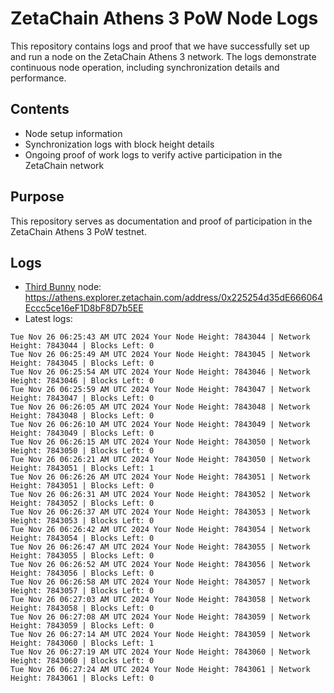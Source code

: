 # ZetaChain Athens 3 PoW Node Logs
This repository contains logs and proof that we have successfully set up and run a node on the ZetaChain Athens 3 network. The logs demonstrate continuous node operation, including synchronization details and performance.

## Contents
- Node setup information
- Synchronization logs with block height details
- Ongoing proof of work logs to verify active participation in the ZetaChain network

## Purpose
This repository serves as documentation and proof of participation in the ZetaChain Athens 3 PoW testnet.

## Logs

- [Third Bunny](https://thirdbunny.xyz/) node: https://athens.explorer.zetachain.com/address/0x225254d35dE666064Eccc5ce16eF1D8bF8D7b5EE
- Latest logs:
```
Tue Nov 26 06:25:43 AM UTC 2024 Your Node Height: 7843044 | Network Height: 7843044 | Blocks Left: 0
Tue Nov 26 06:25:49 AM UTC 2024 Your Node Height: 7843045 | Network Height: 7843045 | Blocks Left: 0
Tue Nov 26 06:25:54 AM UTC 2024 Your Node Height: 7843046 | Network Height: 7843046 | Blocks Left: 0
Tue Nov 26 06:25:59 AM UTC 2024 Your Node Height: 7843047 | Network Height: 7843047 | Blocks Left: 0
Tue Nov 26 06:26:05 AM UTC 2024 Your Node Height: 7843048 | Network Height: 7843048 | Blocks Left: 0
Tue Nov 26 06:26:10 AM UTC 2024 Your Node Height: 7843049 | Network Height: 7843049 | Blocks Left: 0
Tue Nov 26 06:26:15 AM UTC 2024 Your Node Height: 7843050 | Network Height: 7843050 | Blocks Left: 0
Tue Nov 26 06:26:21 AM UTC 2024 Your Node Height: 7843050 | Network Height: 7843051 | Blocks Left: 1
Tue Nov 26 06:26:26 AM UTC 2024 Your Node Height: 7843051 | Network Height: 7843051 | Blocks Left: 0
Tue Nov 26 06:26:31 AM UTC 2024 Your Node Height: 7843052 | Network Height: 7843052 | Blocks Left: 0
Tue Nov 26 06:26:37 AM UTC 2024 Your Node Height: 7843053 | Network Height: 7843053 | Blocks Left: 0
Tue Nov 26 06:26:42 AM UTC 2024 Your Node Height: 7843054 | Network Height: 7843054 | Blocks Left: 0
Tue Nov 26 06:26:47 AM UTC 2024 Your Node Height: 7843055 | Network Height: 7843055 | Blocks Left: 0
Tue Nov 26 06:26:52 AM UTC 2024 Your Node Height: 7843056 | Network Height: 7843056 | Blocks Left: 0
Tue Nov 26 06:26:58 AM UTC 2024 Your Node Height: 7843057 | Network Height: 7843057 | Blocks Left: 0
Tue Nov 26 06:27:03 AM UTC 2024 Your Node Height: 7843058 | Network Height: 7843058 | Blocks Left: 0
Tue Nov 26 06:27:08 AM UTC 2024 Your Node Height: 7843059 | Network Height: 7843059 | Blocks Left: 0
Tue Nov 26 06:27:14 AM UTC 2024 Your Node Height: 7843059 | Network Height: 7843060 | Blocks Left: 1
Tue Nov 26 06:27:19 AM UTC 2024 Your Node Height: 7843060 | Network Height: 7843060 | Blocks Left: 0
Tue Nov 26 06:27:24 AM UTC 2024 Your Node Height: 7843061 | Network Height: 7843061 | Blocks Left: 0
```
